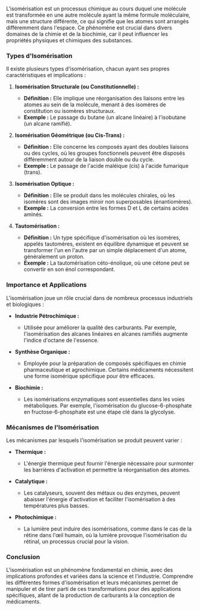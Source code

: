 L'isomérisation est un processus chimique au cours duquel une molécule est transformée en une autre molécule ayant la même formule moléculaire, mais une structure différente, ce qui signifie que les atomes sont arrangés différemment dans l'espace. Ce phénomène est crucial dans divers domaines de la chimie et de la biochimie, car il peut influencer les propriétés physiques et chimiques des substances.

### Types d'Isomérisation

Il existe plusieurs types d'isomérisation, chacun ayant ses propres caractéristiques et implications :

1. **Isomérisation Structurale (ou Constitutionnelle) :**
   - **Définition :** Elle implique une réorganisation des liaisons entre les atomes au sein de la molécule, menant à des isomères de constitution ou isomères structuraux.
   - **Exemple :** Le passage du butane (un alcane linéaire) à l'isobutane (un alcane ramifié).

2. **Isomérisation Géométrique (ou Cis-Trans) :**
   - **Définition :** Elle concerne les composés ayant des doubles liaisons ou des cycles, où les groupes fonctionnels peuvent être disposés différemment autour de la liaison double ou du cycle.
   - **Exemple :** Le passage de l'acide maléique (cis) à l'acide fumarique (trans).

3. **Isomérisation Optique :**
   - **Définition :** Elle se produit dans les molécules chirales, où les isomères sont des images miroir non superposables (énantiomères).
   - **Exemple :** La conversion entre les formes D et L de certains acides aminés.

4. **Tautomérisation :**
   - **Définition :** Un type spécifique d'isomérisation où les isomères, appelés tautomères, existent en équilibre dynamique et peuvent se transformer l'un en l'autre par un simple déplacement d'un atome, généralement un proton.
   - **Exemple :** La tautomérisation céto-énolique, où une cétone peut se convertir en son énol correspondant.

### Importance et Applications

L'isomérisation joue un rôle crucial dans de nombreux processus industriels et biologiques :

- **Industrie Pétrochimique :**
  - Utilisée pour améliorer la qualité des carburants. Par exemple, l'isomérisation des alcanes linéaires en alcanes ramifiés augmente l'indice d'octane de l'essence.
  
- **Synthèse Organique :**
  - Employée pour la préparation de composés spécifiques en chimie pharmaceutique et agrochimique. Certains médicaments nécessitent une forme isomérique spécifique pour être efficaces.
  
- **Biochimie :**
  - Les isomérisations enzymatiques sont essentielles dans les voies métaboliques. Par exemple, l'isomérisation du glucose-6-phosphate en fructose-6-phosphate est une étape clé dans la glycolyse.

### Mécanismes de l'Isomérisation

Les mécanismes par lesquels l'isomérisation se produit peuvent varier :

- **Thermique :**
  - L'énergie thermique peut fournir l'énergie nécessaire pour surmonter les barrières d'activation et permettre la réorganisation des atomes.
  
- **Catalytique :**
  - Les catalyseurs, souvent des métaux ou des enzymes, peuvent abaisser l'énergie d'activation et faciliter l'isomérisation à des températures plus basses.

- **Photochimique :**
  - La lumière peut induire des isomérisations, comme dans le cas de la rétine dans l'œil humain, où la lumière provoque l'isomérisation du rétinal, un processus crucial pour la vision.

### Conclusion

L'isomérisation est un phénomène fondamental en chimie, avec des implications profondes et variées dans la science et l'industrie. Comprendre les différentes formes d'isomérisation et leurs mécanismes permet de manipuler et de tirer parti de ces transformations pour des applications spécifiques, allant de la production de carburants à la conception de médicaments.